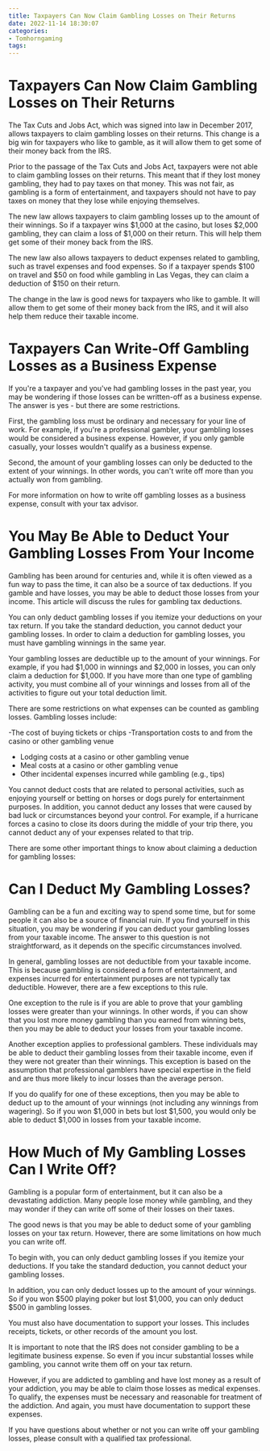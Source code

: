 ```yaml
---
title: Taxpayers Can Now Claim Gambling Losses on Their Returns
date: 2022-11-14 18:30:07
categories:
- Tomhorngaming
tags:
---
```



#  Taxpayers Can Now Claim Gambling Losses on Their Returns

The Tax Cuts and Jobs Act, which was signed into law in December 2017, allows taxpayers to claim gambling losses on their returns. This change is a big win for taxpayers who like to gamble, as it will allow them to get some of their money back from the IRS.

Prior to the passage of the Tax Cuts and Jobs Act, taxpayers were not able to claim gambling losses on their returns. This meant that if they lost money gambling, they had to pay taxes on that money. This was not fair, as gambling is a form of entertainment, and taxpayers should not have to pay taxes on money that they lose while enjoying themselves.

The new law allows taxpayers to claim gambling losses up to the amount of their winnings. So if a taxpayer wins $1,000 at the casino, but loses $2,000 gambling, they can claim a loss of $1,000 on their return. This will help them get some of their money back from the IRS.

The new law also allows taxpayers to deduct expenses related to gambling, such as travel expenses and food expenses. So if a taxpayer spends $100 on travel and $50 on food while gambling in Las Vegas, they can claim a deduction of $150 on their return.

The change in the law is good news for taxpayers who like to gamble. It will allow them to get some of their money back from the IRS, and it will also help them reduce their taxable income.

#  Taxpayers Can Write-Off Gambling Losses as a Business Expense

If you're a taxpayer and you've had gambling losses in the past year, you may be wondering if those losses can be written-off as a business expense. The answer is yes - but there are some restrictions.

First, the gambling loss must be ordinary and necessary for your line of work. For example, if you're a professional gambler, your gambling losses would be considered a business expense. However, if you only gamble casually, your losses wouldn't qualify as a business expense.

Second, the amount of your gambling losses can only be deducted to the extent of your winnings. In other words, you can't write off more than you actually won from gambling.

For more information on how to write off gambling losses as a business expense, consult with your tax advisor.

#  You May Be Able to Deduct Your Gambling Losses From Your Income

Gambling has been around for centuries and, while it is often viewed as a fun way to pass the time, it can also be a source of tax deductions. If you gamble and have losses, you may be able to deduct those losses from your income. This article will discuss the rules for gambling tax deductions.

You can only deduct gambling losses if you itemize your deductions on your tax return. If you take the standard deduction, you cannot deduct your gambling losses. In order to claim a deduction for gambling losses, you must have gambling winnings in the same year.

Your gambling losses are deductible up to the amount of your winnings. For example, if you had $1,000 in winnings and $2,000 in losses, you can only claim a deduction for $1,000. If you have more than one type of gambling activity, you must combine all of your winnings and losses from all of the activities to figure out your total deduction limit.

There are some restrictions on what expenses can be counted as gambling losses. Gambling losses include:

-The cost of buying tickets or chips
-Transportation costs to and from the casino or other gambling venue
- Lodging costs at a casino or other gambling venue
- Meal costs at a casino or other gambling venue
- Other incidental expenses incurred while gambling (e.g., tips)

You cannot deduct costs that are related to personal activities, such as enjoying yourself or betting on horses or dogs purely for entertainment purposes. In addition, you cannot deduct any losses that were caused by bad luck or circumstances beyond your control. For example, if a hurricane forces a casino to close its doors during the middle of your trip there, you cannot deduct any of your expenses related to that trip.

There are some other important things to know about claiming a deduction for gambling losses:

#  Can I Deduct My Gambling Losses?

Gambling can be a fun and exciting way to spend some time, but for some people it can also be a source of financial ruin. If you find yourself in this situation, you may be wondering if you can deduct your gambling losses from your taxable income. The answer to this question is not straightforward, as it depends on the specific circumstances involved.

In general, gambling losses are not deductible from your taxable income. This is because gambling is considered a form of entertainment, and expenses incurred for entertainment purposes are not typically tax deductible. However, there are a few exceptions to this rule.

One exception to the rule is if you are able to prove that your gambling losses were greater than your winnings. In other words, if you can show that you lost more money gambling than you earned from winning bets, then you may be able to deduct your losses from your taxable income.

Another exception applies to professional gamblers. These individuals may be able to deduct their gambling losses from their taxable income, even if they were not greater than their winnings. This exception is based on the assumption that professional gamblers have special expertise in the field and are thus more likely to incur losses than the average person.

If you do qualify for one of these exceptions, then you may be able to deduct up to the amount of your winnings (not including any winnings from wagering). So if you won $1,000 in bets but lost $1,500, you would only be able to deduct $1,000 in losses from your taxable income.

#  How Much of My Gambling Losses Can I Write Off?

Gambling is a popular form of entertainment, but it can also be a devastating addiction. Many people lose money while gambling, and they may wonder if they can write off some of their losses on their taxes.

The good news is that you may be able to deduct some of your gambling losses on your tax return. However, there are some limitations on how much you can write off.

To begin with, you can only deduct gambling losses if you itemize your deductions. If you take the standard deduction, you cannot deduct your gambling losses.

In addition, you can only deduct losses up to the amount of your winnings. So if you won $500 playing poker but lost $1,000, you can only deduct $500 in gambling losses.

You must also have documentation to support your losses. This includes receipts, tickets, or other records of the amount you lost.

It is important to note that the IRS does not consider gambling to be a legitimate business expense. So even if you incur substantial losses while gambling, you cannot write them off on your tax return.

However, if you are addicted to gambling and have lost money as a result of your addiction, you may be able to claim those losses as medical expenses. To qualify, the expenses must be necessary and reasonable for treatment of the addiction. And again, you must have documentation to support these expenses.

If you have questions about whether or not you can write off your gambling losses, please consult with a qualified tax professional.
